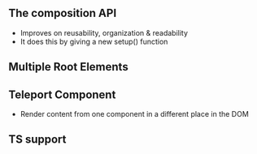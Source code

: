 

## The composition API
- Improves on reusability, organization & readability
- It does this by giving a new setup() function

## Multiple Root Elements


## Teleport Component
- Render content from one component in a different place in the DOM

## TS support


